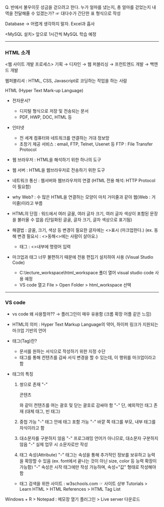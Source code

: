 Q. 반에서 불우이웃 성금을 걷으려고 한다. 누가 얼마를 냈는지, 총 얼마를 걷었는지 내역을 전달해줄 수 있겠는가?
   ☞ 대다수가 간단한 표 형식으로 작성
   
   Database → 어렵게 생각하지 말자. Excel과 흡사

  <MySQL 설치> 앞으로 1시간씩 MySQL 학습 예정

---

### HTML 소개

<웹 사이트 개발 프로세스>
기획 → 디자인 → 웹 퍼블리싱 → 프런트엔드 개발 → 백엔드 개발

웹퍼블리셔 : HTML, CSS, Javascript로 코딩하는 작업을 하는 사람

HTML (Hyper Text Mark-up Language)
- 전자문서?
  * 디지털 형식으로 저장 및 전송되는 문서
  * PDF, HWP, DOC, HTML 등

- 인터넷
  * 전 세계 컴퓨터와 네트워크를 연결하는 거대 정보망
  * 초창기 제공 서비스 : email, FTP, Telnet, Usenet 등
    FTP : File Transfer Protocol

- 웹 브라우저 : HTML을 해석하기 위한 하나의 도구    
- 웹 서버 : HTML을 웹브라우저로 전송하기 위한 도구
- 네트워크 통신 : 웹서버와 웹브라우저의 연결 (HTML 전용 해석: HTTP Protocol이 필요함)

- why Web? : 수 많은 HTML을 연결하는 모양이 마치 거미줄과 같아 웹(Web : 거미줄)이라고 부름

- HTML의 단점 : 워드에서 여러 글꼴, 여러 글자 크기, 여러 글자 색상이 포함된 문장을 불러올 수 없음
  (단일화된 글골, 글자 크기, 글자 색상으로 표기됨)

- 해결법 : 글꼴, 크기, 색상 등 변경이 필요한 글자에는 <>표시 (마크업한다.)
  (ex. 동해 변경 필요시 : <>동해<>에는 사람이 살아요.)
  * 태그 : <>내부에 명령어 입력
 
- 마크업과 태그 너무 불편하기 때문에 전용 편집기 설치하여 사용 (Visual Studio Code)
  * C:\lecture_workspace\html_workspace 폴더 열어 visual studio code 사용 예정
  * VS code 열고 File > Open Folder > html_workspace 선택
 
---

### VS code

- vs code 왜 사용할까?? → 플러그인이 매우 유용함 (크롬 확장 어플 같은 느낌)

- HTML의 의미 : Hyper Text Markup Language의 약어, 하이퍼 링크가 지원되는 마크업 기반의 언어

- 태그(Tag)란?
  * 문서를 원하는 서식으로 작성하기 위한 지정 수단
  * 태그를 통해 컨텐츠를 감싸 서식 변경을 할 수 있는데, 이 행위를 마크업이라고 함
 
- 태그의 특징
  1) 쌍으로 존재
     "-" <p> 콘텐츠 </p>와 같이 컨텐츠를 여는 괄호 및 닫는 괄호로 감싸야 함
     "-" 단, 예외적인 태그 존재 (대체 태그, 빈 태그)

  2) 중첩 가능
     "-" 태그 안에 태그 포함 가능
     "-" 바깥 쪽 태그를 부모, 내부 태그를 자식이라고 함
     
  3) 대소문자를 구분하지 않음
     "-" 프로그래밍 언어가 아니므로, 대소문자 구분하지 않음
     "-" 실제 업무 시 소문자로만 작성

  4) 태그 속성(Attribute)
     "-" 태그는 속성을 통해 추가적인 정보를 보유하고 능력을 확장할 수 있음
         (ex. font에서 끝나는 것이 아닌 size, color 등 능력 확장이 가능함)
     "-" 속성은 시작 태그에만 작성 가능하며, 속성="값" 형태로 작성해야 함

  * 태그 검색을 위한 사이트 : w3schools.com
    ☞ 사이트 상부 Tutorials > Learn HTML > HTML References > HTML Tag List

 
Windows + R > Notepad : 메모장 열기
플러그인 > Live server 다운로드
